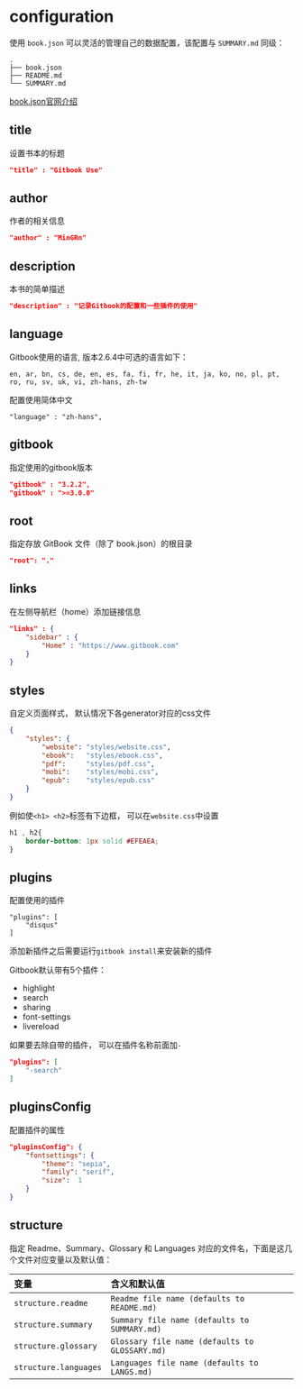 # configuration

使用 `book.json` 可以灵活的管理自己的数据配置，该配置与 `SUMMARY.md` 同级：

```
.
├── book.json
├── README.md
└── SUMMARY.md
```

[book.json官网介绍](https://toolchain.gitbook.com/config.html)

## title

设置书本的标题
```json
"title" : "Gitbook Use"
```

## author

作者的相关信息

```json
"author" : "MinGRn"
```

## description

本书的简单描述

```json
"description" : "记录Gitbook的配置和一些插件的使用"
```

## language

Gitbook使用的语言, 版本2.6.4中可选的语言如下：

```
en, ar, bn, cs, de, en, es, fa, fi, fr, he, it, ja, ko, no, pl, pt, ro, ru, sv, uk, vi, zh-hans, zh-tw
```

配置使用简体中文

```
"language" : "zh-hans",
```
## gitbook

指定使用的gitbook版本

```json
"gitbook" : "3.2.2",
"gitbook" : ">=3.0.0"
```
## root

指定存放 GitBook 文件（除了 book.json）的根目录

```json
"root": "."
```
## links

在左侧导航栏（home）添加链接信息

```json
"links" : {
    "sidebar" : {
        "Home" : "https://www.gitbook.com"
    }
}
```

## styles

自定义页面样式， 默认情况下各generator对应的css文件

```json
{
    "styles": {
        "website": "styles/website.css",
        "ebook":   "styles/ebook.css",
        "pdf":     "styles/pdf.css",
        "mobi":    "styles/mobi.css",
        "epub":    "styles/epub.css"
    }
}
```

例如使`<h1> <h2>`标签有下边框， 可以在`website.css`中设置

```css
h1 , h2{
    border-bottom: 1px solid #EFEAEA;
}

```

## plugins

配置使用的插件

```
"plugins": [
    "disqus"
]
```

添加新插件之后需要运行`gitbook install`来安装新的插件  

Gitbook默认带有5个插件：

* highlight
* search
* sharing
* font-settings
* livereload

如果要去除自带的插件， 可以在插件名称前面加`-`

```json
"plugins": [
    "-search"
]
```
## pluginsConfig

配置插件的属性

```json
"pluginsConfig": {
    "fontsettings": {
        "theme": "sepia",
        "family": "serif",
        "size":  1
    }
}
```

## structure

指定 Readme、Summary、Glossary 和 Languages 对应的文件名，下面是这几个文件对应变量以及默认值：

| 变量 | 含义和默认值 |
|:----|:----|
|`structure.readme` | `Readme file name (defaults to README.md)` |
|`structure.summary` | `Summary file name (defaults to SUMMARY.md)`|
|`structure.glossary`| `Glossary file name (defaults to GLOSSARY.md)` |
|`structure.languages`| `Languages file name (defaults to LANGS.md)`|
